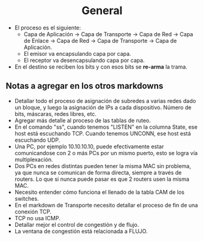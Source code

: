 <h1 align="center">General</h1>

-   El proceso es el siguiente:
    -   Capa de Aplicación -> Capa de Transporte -> Capa de Red -> Capa de Enlace -> Capa de Red -> Capa de Transporte -> Capa de Aplicación.
    -   El emisor va encapsulando capa por capa.
    -   El receptor va desencapsulando capa por capa.
-   En el destino se reciben los bits y con esos bits se **re-arma** la trama.

## Notas a agregar en los otros markdowns

-   Detallar todo el proceso de asignación de subredes a varias redes dado un bloque, y luego la asignación de IPs a cada dispositivo. Número de bits, máscaras, redes libres, etc.
-   Agregar más detalle al proceso de las tablas de ruteo.
-   En el comando "ss", cuando tenemos "LISTEN" en la columna State, ese host está escuchando TCP. Cuando tenemos UNCONN, ese host está escuchando UDP.
-   Una PC, por ejemplo 10.10.10.10, puede efectivamente estar comunicandose con 2 o más PCs por un mismo puerto, esto se logra vía multiplexación.
-   Dos PCs en redes distintas pueden tener la misma MAC sin problema, ya que nunca se comunican de forma directa, siempre a través de routers. Lo que si nunca puede pasar es que 2 routers usen la misma MAC.
-   Necesito entender cómo funciona el llenado de la tabla CAM de los switches.
-   En el markdown de Transporte necesito detallar el proceso de fin de una conexión TCP.
-   TCP no usa ICMP.
-   Detallar mejor el control de congestión y de flujo.
-   La ventana de congestión está relacionada a FLUJO.
